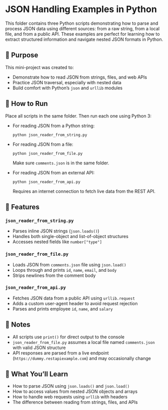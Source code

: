 # JSON Handling Examples in Python

This folder contains three Python scripts demonstrating how to parse and process JSON data using different sources: from a raw string, from a local file, and from a public API. These examples are perfect for learning how to extract structured information and navigate nested JSON formats in Python.

## 🎯 Purpose

This mini-project was created to:

- Demonstrate how to read JSON from strings, files, and web APIs  
- Practice JSON traversal, especially with nested data  
- Build comfort with Python’s `json` and `urllib` modules  

## 🧱 How to Run

Place all scripts in the same folder. Then run each one using Python 3:

- For reading JSON from a Python string:
  ```
  python json_reader_from_string.py
  ```

- For reading JSON from a file:
  ```
  python json_reader_from_file.py
  ```
  Make sure `comments.json` is in the same folder.

- For reading JSON from an external API:
  ```
  python json_reader_from_api.py
  ```
  Requires an internet connection to fetch live data from the REST API.

## 🚀 Features

### `json_reader_from_string.py`
- Parses inline JSON strings (`json.loads()`)
- Handles both single-object and list-of-object structures
- Accesses nested fields like `number["type"]`

### `json_reader_from_file.py`
- Loads JSON from `comments.json` file using `json.load()`
- Loops through and prints `id`, `name`, `email`, and `body`
- Strips newlines from the comment body

### `json_reader_from_api.py`
- Fetches JSON data from a public API using `urllib.request`
- Adds a custom user-agent header to avoid request rejection
- Parses and prints employee `id`, `name`, and `salary`

## 📌 Notes

- All scripts use `print()` for direct output to the console  
- `json_reader_from_file.py` assumes a local file named `comments.json` with valid JSON structure  
- API responses are parsed from a live endpoint (`https://dummy.restapiexample.com`) and may occasionally change  

## 🧠 What You’ll Learn

- How to parse JSON using `json.loads()` and `json.load()`  
- How to access values from nested JSON objects and arrays  
- How to handle web requests using `urllib` with headers  
- The difference between reading from strings, files, and APIs  
